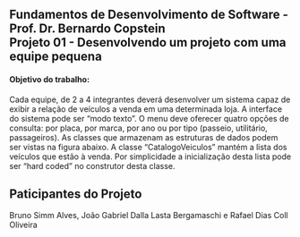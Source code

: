 <h2>Fundamentos de Desenvolvimento de Software - Prof. Dr. Bernardo Copstein
<br/>Projeto 01 - Desenvolvendo um projeto com uma equipe pequena</h2>

<h4>Objetivo do trabalho:</h4>
Cada equipe, de 2 a 4 integrantes deverá desenvolver um sistema capaz de exibir a relação de veículos a venda em uma determinada loja. A interface do sistema pode ser “modo texto”. 
O menu deve oferecer quatro opções de consulta: por placa, por marca, por ano ou por tipo (passeio, utilitário, passageiros). As classes que armazenam as estruturas de dados podem ser vistas na figura abaixo.
A classe “CatalogoVeiculos” mantém a lista dos veículos que estão à venda. Por simplicidade a inicialização desta lista pode ser “hard coded” no construtor desta classe.

## Paticipantes do Projeto
Bruno Simm Alves, João Gabriel Dalla Lasta Bergamaschi e Rafael Dias Coll Oliveira
